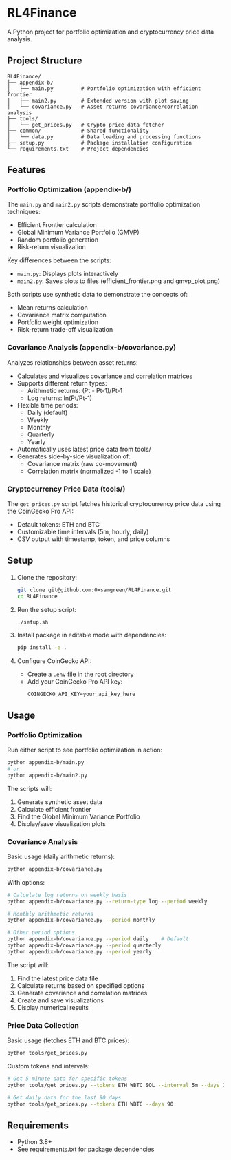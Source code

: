 # RL4Finance

A Python project for portfolio optimization and cryptocurrency price data analysis.

## Project Structure

```
RL4Finance/
├── appendix-b/
│   ├── main.py         # Portfolio optimization with efficient frontier
│   ├── main2.py        # Extended version with plot saving
│   └── covariance.py   # Asset returns covariance/correlation analysis
├── tools/
│   └── get_prices.py   # Crypto price data fetcher
├── common/             # Shared functionality
│   └── data.py         # Data loading and processing functions
├── setup.py            # Package installation configuration
└── requirements.txt    # Project dependencies
```

## Features

### Portfolio Optimization (appendix-b/)

The `main.py` and `main2.py` scripts demonstrate portfolio optimization techniques:
- Efficient Frontier calculation
- Global Minimum Variance Portfolio (GMVP)
- Random portfolio generation
- Risk-return visualization

Key differences between the scripts:
- `main.py`: Displays plots interactively
- `main2.py`: Saves plots to files (efficient_frontier.png and gmvp_plot.png)

Both scripts use synthetic data to demonstrate the concepts of:
- Mean returns calculation
- Covariance matrix computation
- Portfolio weight optimization
- Risk-return trade-off visualization

### Covariance Analysis (appendix-b/covariance.py)

Analyzes relationships between asset returns:
- Calculates and visualizes covariance and correlation matrices
- Supports different return types:
  - Arithmetic returns: (Pt - Pt-1)/Pt-1
  - Log returns: ln(Pt/Pt-1)
- Flexible time periods:
  - Daily (default)
  - Weekly
  - Monthly
  - Quarterly
  - Yearly
- Automatically uses latest price data from tools/
- Generates side-by-side visualization of:
  - Covariance matrix (raw co-movement)
  - Correlation matrix (normalized -1 to 1 scale)

### Cryptocurrency Price Data (tools/)

The `get_prices.py` script fetches historical cryptocurrency price data using the CoinGecko Pro API:
- Default tokens: ETH and BTC
- Customizable time intervals (5m, hourly, daily)
- CSV output with timestamp, token, and price columns

## Setup

1. Clone the repository:
   ```bash
   git clone git@github.com:0xsamgreen/RL4Finance.git
   cd RL4Finance
   ```

2. Run the setup script:
   ```bash
   ./setup.sh
   ```

3. Install package in editable mode with dependencies:
   ```bash
   pip install -e .
   ```

4. Configure CoinGecko API:
   - Create a `.env` file in the root directory
   - Add your CoinGecko Pro API key:
     ```
     COINGECKO_API_KEY=your_api_key_here
     ```

## Usage

### Portfolio Optimization

Run either script to see portfolio optimization in action:
```bash
python appendix-b/main.py
# or
python appendix-b/main2.py
```

The scripts will:
1. Generate synthetic asset data
2. Calculate efficient frontier
3. Find the Global Minimum Variance Portfolio
4. Display/save visualization plots

### Covariance Analysis

Basic usage (daily arithmetic returns):
```bash
python appendix-b/covariance.py
```

With options:
```bash
# Calculate log returns on weekly basis
python appendix-b/covariance.py --return-type log --period weekly

# Monthly arithmetic returns
python appendix-b/covariance.py --period monthly

# Other period options
python appendix-b/covariance.py --period daily    # Default
python appendix-b/covariance.py --period quarterly
python appendix-b/covariance.py --period yearly
```

The script will:
1. Find the latest price data file
2. Calculate returns based on specified options
3. Generate covariance and correlation matrices
4. Create and save visualizations
5. Display numerical results

### Price Data Collection

Basic usage (fetches ETH and BTC prices):
```bash
python tools/get_prices.py
```

Custom tokens and intervals:
```bash
# Get 5-minute data for specific tokens
python tools/get_prices.py --tokens ETH WBTC SOL --interval 5m --days 1

# Get daily data for the last 90 days
python tools/get_prices.py --tokens ETH WBTC --days 90
```

## Requirements

- Python 3.8+
- See requirements.txt for package dependencies

